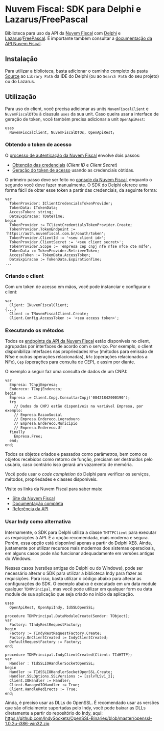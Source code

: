 ﻿# Nuvem Fiscal: SDK para Delphi e Lazarus/FreePascal
Biblioteca para uso da API da [Nuvem Fiscal](https://www.nuvemfiscal.com.br) com [Delphi](https://www.embarcadero.com/products/delphi) e [Lazarus](https://www.lazarus-ide.org)/[FreePascal](https://www.freepascal.org). É importante também consultar a [documentação da API Nuvem Fiscal](https://dev.nuvemfiscal.com.br/docs).

## Instalação

Para utilizar a biblioteca, basta adicionar o caminho completo da pasta [Source](/Source) ao `Library Path` da IDE do Delphi (ou ao `Search Path` do seu projeto) ou do Lazarus.

## Utilização

Para uso do client, você precisa adicionar as units `NuvemFiscalClient` e `NuvemFiscalDTOs` à clausula `uses` da sua unit. Caso queira usar a interface de geração de token, você também precisa adicionar a unit `OpenApiRest`:

```delphi
uses 
  NuvemFiscalClient, NuvemFiscalDTOs, OpenApiRest;
```

### Obtendo o token de acesso

O [processo de autenticação da Nuvem Fiscal](https://dev.nuvemfiscal.com.br/docs/autenticacao) envolve dois passos:

* [Obtenção das credenciais](https://dev.nuvemfiscal.com.br/docs/autenticacao#credenciais) (*Client ID* e *Client Secret*)
* [Geração do token de acesso](https://dev.nuvemfiscal.com.br/docs/autenticacao#token) usando as credenciais obtidas.

O primeiro passo deve ser feito no [console da Nuvem Fiscal](https://console.nuvemfiscal.com.br), enquanto o segundo você deve fazer manualmente. O SDK do Delphi oferece uma forma fácil de obter esse token a partir das credenciais, da seguinte forma:

```delphi
var
  TokenProvider: IClientCredencialsTokenProvider;
  TokenData: ITokenData;
  AccessToken: string;
  DataExpiracao: TDateTime;
begin
  TokenProvider := TClientCredentialsTokenProvider.Create;
  TokenProvider.TokenEndpoint := 'https://auth.nuvemfiscal.com.br/oauth/token';
  TokenProvider.ClientId := '<seu client id>';
  TokenProvider.ClientSecret := '<seu client secret>';
  TokenProvider.Scope := 'empresa cep cnpj nfe nfse nfce cte mdfe';
  TokenData := TokenProvider.RetrieveToken;
  AccessToken := TokenData.AccessToken;
  DataExpiracao := TokenData.ExpirationTime;
...
```

### Criando o client

Com um token de acesso em mãos, você pode instanciar e configurar o client:

```delphi
var
  Client: INuvemFiscalClient;
{...}
  Client := TNuvemFiscalClient.Create;
  Client.Config.AccessToken := '<seu access token>';
```

### Executando os métodos

Todos os [endpoints da API da Nuvem Fiscal](https://dev.nuvemfiscal.com.br/docs/api) estão disponíveis no client, agrupadas por interfaces de acordo com o serviço. Por exemplo, o client disponibiliza interfaces nas propriedades `Nfse` (métodos para emissão de Nfse e outras operações relacionadas), `Nfe` (operações relacionados a NFe), `Cep` (operações para consulta de CEP), e assim por diante.

O exemplo a seguir faz uma consulta de dados de um CNPJ:

```delphi
var
  Empresa: TCnpjEmpresa;
  Endereco: TCnpjEndereco;
begin
  Empresa := Client.Cnpj.ConsultarCnpj('08421842000190');
  try
    // Dados do CNPJ estão disponíveis na variável Empresa, por exemplo:
    // Empresa.RazaoSocial
    // Empresa.Endereco.Logradouro
    // Empresa.Endereco.Municipio
    // Empresa.Endereco.Uf
  finally
    Empresa.Free;
  end;
end;
```

Todos os objetos criados e passados como parâmetros, bem como os objetos recebidos como retorno de função, precisam ser destruídos pelo usuário, caso contrário isso gerará um vazamento de memória.

Você pode usar o *code completion* do Delphi para verificar os serviços, métodos, propriedades e classes disponíveis.

Visite os links da Nuvem Fiscal para saber mais:

* [Site da Nuvem Fiscal](https://www.nuvemfiscal.com.br/)
* [Documentação completa](https://dev.nuvemfiscal.com.br/docs/)
* [Referência da API](https://dev.nuvemfiscal.com.br/docs/api)

### Usar Indy como alternativa

Internamente, o SDK para Delphi utiliza a classe `THTTPClient` para executar as requisições à API. É a opção recomendada, mais moderna e segura. Porém, essa opção está disponível apenas a partir do Delphi XE8. Ainda, justamente por utilizar recursos mais modernos dos sistemas operacioais, em alguns casos pode não funcionar adequadamente em versões antigas do Windows.

Nesses casos (versões antigas do Delphi ou do Windows), pode ser necessário alterar o SDK para utilizar a biblioteca Indy para fazer as requisições. Para isso, basta utilizar o código abaixo para alterar as configurações do SDK. O exemplo abaixo é executado em um data module qualquer `TDMPrincipal`, mas você pode utilizar em qualquer form ou data module de sua aplicação que seja criado no início da aplicação.

```delphi
uses
  OpenApiRest, OpenApiIndy, IdSSLOpenSSL;

procedure TDMPrincipal.DataModuleCreate(Sender: TObject);
var
  Factory: TIndyRestRequestFactory;
begin
  Factory := TIndyRestRequestFactory.Create;
  Factory.OnClientCreated := IndyClientCreated;
  DefaultRequestFactory := Factory;
end;

procedure TDMPrincipal.IndyClientCreated(Client: TIdHTTP);
var
  Handler : TIdSSLIOHandlerSocketOpenSSL;
begin
  Handler := TIdSSLIOHandlerSocketOpenSSL.Create;
  Handler.SSLOptions.SSLVersions := [sslvTLSv1_2];
  Client.IOHandler := Handler;
  Client.ManagedIOHandler := True;
  Client.HandleRedirects := True;
end;
```

Ainda, é preciso usar as DLLs do OpenSSL. É recomendado usar as versões que são oficialmente suportadas pelo Indy, você pode baixar as DLLs diretamente a partir do repositório do Indy, aqui: https://github.com/IndySockets/OpenSSL-Binaries/blob/master/openssl-1.0.2u-i386-win32.zip
